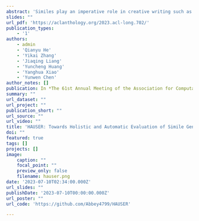 ```yaml
---
abstract: 'Similes play an imperative role in creative writing such as story and dialogue generation. Proper evaluation metrics are like a beacon guiding the research of simile generation (SG). However, it remains under-explored as to what criteria should be considered, how to quantify each criterion into metrics, and whether the metrics are effective for comprehensive, efficient, and reliable SG evaluation. To address the issues, we establish HAUSER, a holistic and automatic evaluation system for the SG task, which consists of five criteria from three perspectives and automatic metrics for each criterion. Through extensive experiments, we verify that our metrics are significantly more correlated with human ratings from each perspective compared with prior automatic metrics.'
slides: ""
url_pdf: 'https://aclanthology.org/2023.acl-long.702/'
publication_types:
    - '1'
authors:
    - admin
    - 'Qianyu He'
    - 'Yikai Zhang'
    - 'Jiaqing Liang'
    - 'Yuncheng Huang'
    - 'Yanghua Xiao'
    - 'Yunwen Chen'
author_notes: []
publication: In *The 61st Annual Meeting of the Association for Computational Linguistics (**ACL 2023**)* 
summary: ""
url_dataset: ""
url_project: ""
publication_short: ""
url_source: ""
url_video: ""
title: 'HAUSER: Towards Holistic and Automatic Evaluation of Simile Generation'
doi: ""
featured: true
tags: []
projects: []
image:
    caption: ""
    focal_point: ""
    preview_only: false
    filename: hauser.png
date: '2023-07-10T02:34:00.000Z'
url_slides: ""
publishDate: '2023-07-10T00:00:00.000Z'
url_poster: ""
url_code: 'https://github.com/Abbey4799/HAUSER'

---
```

